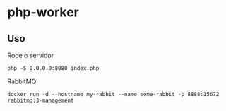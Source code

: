# php-worker

## Uso

Rode o servidor
```
php -S 0.0.0.0:8080 index.php
```

RabbitMQ
```
docker run -d --hostname my-rabbit --name some-rabbit -p 8888:15672 rabbitmq:3-management
```
